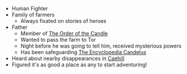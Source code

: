 - Human Fighter
- Family of farmers
	- Always fixated on stories of heroes
- Father
	- Member of [The Order of the Candle](Components/The%20Order%20of%20the%20Candle.md)
	- Wanted to pass the farm to Tor
	- Night before he was going to tell him, received mysterious powers
	- Has been safeguarding [The Encyclopedia Candelus](Components/The%20Encyclopedia%20Candelus.md)
- Heard about nearby disappearances in [Caehill](Components/Caehill.md)
- Figured it's as good a place as any to start adventuring!